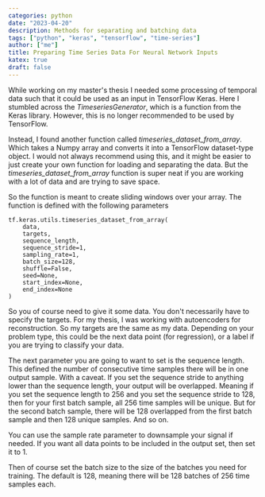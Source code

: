 ```yaml
---
categories: python
date: "2023-04-20"
description: Methods for separating and batching data
tags: ["python", "keras", "tensorflow", "time-series"]
author: ["me"]
title: Preparing Time Series Data For Neural Network Inputs
katex: true
draft: false
---
```


While working on my master's thesis I needed some processing of temporal data such that it could be used as an input in TensorFlow Keras. Here I stumbled across the *TimeseriesGenerator*, which is a function from the Keras library. However, this is no longer recommended to be used by TensorFlow.

Instead, I found another function called *timeseries_dataset_from_array*. Which takes a Numpy array and converts it into a TensorFlow dataset-type object. I would not always recommend using this, and it might be easier to just create your own function for loading and separating the data. But the *timeseries_dataset_from_array* function is super neat if you are working with a lot of data and are trying to save space. 

So the function is meant to create sliding windows over your array. The function is defined with the following parameters

```python3
tf.keras.utils.timeseries_dataset_from_array(
    data,
    targets,
    sequence_length,
    sequence_stride=1,
    sampling_rate=1,
    batch_size=128,
    shuffle=False,
    seed=None,
    start_index=None,
    end_index=None
)
```

So you of course need to give it some data. You don't necessarily have to specify the targets. For my thesis, I was working with autoencoders for reconstruction. So my targets are the same as my data. Depending on your problem type, this could be the next data point (for regression), or a label if you are trying to classify your data.

The next parameter you are going to want to set is the sequence length. This defined the number of consecutive time samples there will be in one output sample. With a caveat. If you set the sequence stride to anything lower than the sequence length, your output will be overlapped. Meaning if you set the sequence length to $256$ and you set the sequence stride to $128$, then for your first batch sample, all $256$ time samples will be unique. But for the second batch sample, there will be $128$ overlapped from the first batch sample and then $128$ unique samples. And so on.

You can use the sample rate parameter to downsample your signal if needed. If you want all data points to be included in the output set, then set it to $1$. 

Then of course set the batch size to the size of the batches you need for training. The default is $128$, meaning there will be $128$ batches of $256$ time samples each. 